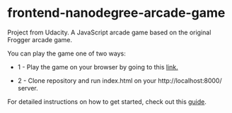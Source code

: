 frontend-nanodegree-arcade-game
===============================

Project from Udacity. A JavaScript arcade game based on the original Frogger arcade game.

You can play the game one of two ways:

* 1 - Play the game on your browser by going to this
 [link.](https://review.udacity.com/#!/projects/2696458597/rubric)

* 2 - Clone repository and run index.html on your http://localhost:8000/ server.



For detailed instructions on how to get started, check out this [guide](https://docs.google.com/document/d/1v01aScPjSWCCWQLIpFqvg3-vXLH2e8_SZQKC8jNO0Dc/pub?embedded=true).
